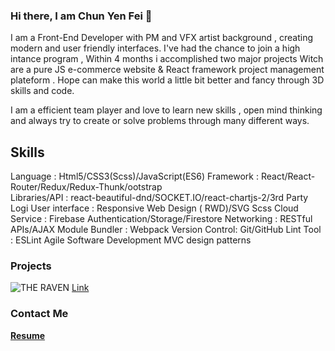 ### Hi there, I am Chun Yen Fei  👋 

I am a Front-End Developer with PM and VFX artist background , creating modern and user friendly interfaces.
I've had the chance to join a high intance program , Within 4 months i accomplished two major projects 
Witch are a pure JS e-commerce website & React framework project management plateform .
Hope can make this world a little bit better and fancy through 3D skills and code.

I am a efficient team player and love to learn new skills , open mind thinking and always try to create or solve problems 
through many different ways.

## Skills 
Language       : Html5/CSS3(Scss)/JavaScript(ES6)
Framework      : React/React-Router/Redux/Redux-Thunk/ootstrap                           
Libraries/API  : react-beautiful-dnd/SOCKET.IO/react-chartjs-2/3rd Party Logi
User interface : Responsive Web Design ( RWD)/SVG Scss
Cloud Service  : Firebase Authentication/Storage/Firestore
Networking     : RESTful APIs/AJAX 
Module Bundler : Webpack
Version Control: Git/GitHub
Lint Tool      : ESLint
Agile Software Development
MVC design patterns

### Projects
![THE RAVEN](https://media.giphy.com/media/xqT3goUqtnLFBFeVce/giphy.gif) [Link](https://the-raven-a298b.web.app/) 


### Contact Me


**[Resume](https://www.cakeresume.com/eric-fei)**
